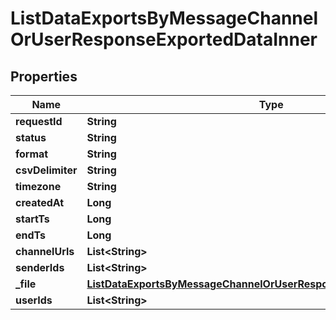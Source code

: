 

# ListDataExportsByMessageChannelOrUserResponseExportedDataInner


## Properties

| Name | Type | Description | Notes |
|------------ | ------------- | ------------- | -------------|
|**requestId** | **String** |  |  [optional] |
|**status** | **String** |  |  [optional] |
|**format** | **String** |  |  [optional] |
|**csvDelimiter** | **String** |  |  [optional] |
|**timezone** | **String** |  |  [optional] |
|**createdAt** | **Long** |  |  [optional] |
|**startTs** | **Long** |  |  [optional] |
|**endTs** | **Long** |  |  [optional] |
|**channelUrls** | **List&lt;String&gt;** |  |  [optional] |
|**senderIds** | **List&lt;String&gt;** |  |  [optional] |
|**_file** | [**ListDataExportsByMessageChannelOrUserResponseExportedDataInnerFile**](ListDataExportsByMessageChannelOrUserResponseExportedDataInnerFile.md) |  |  [optional] |
|**userIds** | **List&lt;String&gt;** |  |  [optional] |



